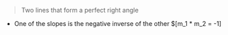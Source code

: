 > Two lines that form a perfect right angle

- One of the slopes is the negative inverse of the other $[m_1 * m_2 = -1]